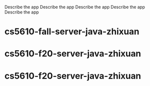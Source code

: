 Describe the app
Describe the app
Describe the app
Describe the app
Describe the app
# cs5610-fall-server-java-zhixuan
# cs5610-f20-server-java-zhixuan
# cs5610-f20-server-java-zhixuan
